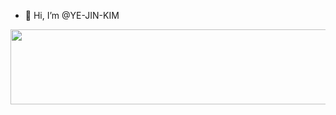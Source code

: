 - 👋 Hi, I’m @YE-JIN-KIM

<a href="https://github.com/devxb/gitanimals">
  <img src="https://render.gitanimals.org/lines/{YE-JIN-KIM}?pet-id=1" width="1000" height="120"/>
</a>

<!---
YE-JIN-KIM/YE-JIN-KIM is a ✨ special ✨ repository because its `README.md` (this file) appears on your GitHub profile.
You can click the Preview link to take a look at your changes.
--->
